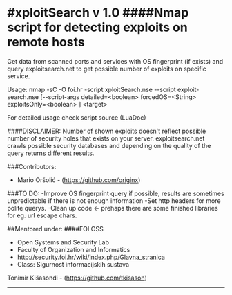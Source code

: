 #xploitSearch v 1.0
####Nmap script for detecting exploits on remote hosts 
========
Get data from scanned ports and services with OS fingerprint (if exists)
and query exploitsearch.net to get possible number of exploits on specific service.

Usage: nmap -sC -O foi.hr -script xploitSearch.nse --script exploit-search.nse [--script-args detailed=\<boolean\> forcedOS=\<String\> exploitsOnly=\<boolean\> ] \<target\>

For detailed usage check script source (LuaDoc)

####DISCLAIMER: 
Number of shown exploits doesn't reflect possible number of security holes that exists on your server. 
exploitsearch.net crawls possible security databases and depending on the quality of the query returns different results.

###Contributors:
* Mario Oršolić - (https://github.com/originx)

###TO DO:
-Improve OS fingerprint query if possible, results are sometimes unpredictable if there is not enough information
-Set http headers for more polite querys.
-Clean up code <- prehaps there are some finished libraries for eg. url escape chars.

##Mentored under:
####FOI OSS
* Open Systems and Security Lab
* Faculty of Organization and Informatics
* http://security.foi.hr/wiki/index.php/Glavna_stranica
* Class: Sigurnost informacijskih sustava

Tonimir Kišasondi - (https://github.com/tkisason)

------------------------------------------------------------------------

